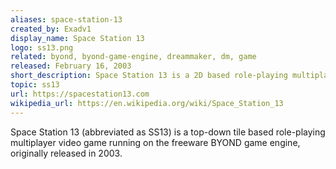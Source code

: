 ```yaml
---
aliases: space-station-13
created_by: Exadv1
display_name: Space Station 13
logo: ss13.png
related: byond, byond-game-engine, dreammaker, dm, game
released: February 16, 2003
short_description: Space Station 13 is a 2D based role-playing multiplayer game running on BYOND.
topic: ss13
url: https://spacestation13.com
wikipedia_url: https://en.wikipedia.org/wiki/Space_Station_13
---
```

Space Station 13 (abbreviated as SS13) is a top-down tile based role-playing multiplayer video game running on the freeware BYOND game engine, originally released in 2003.
